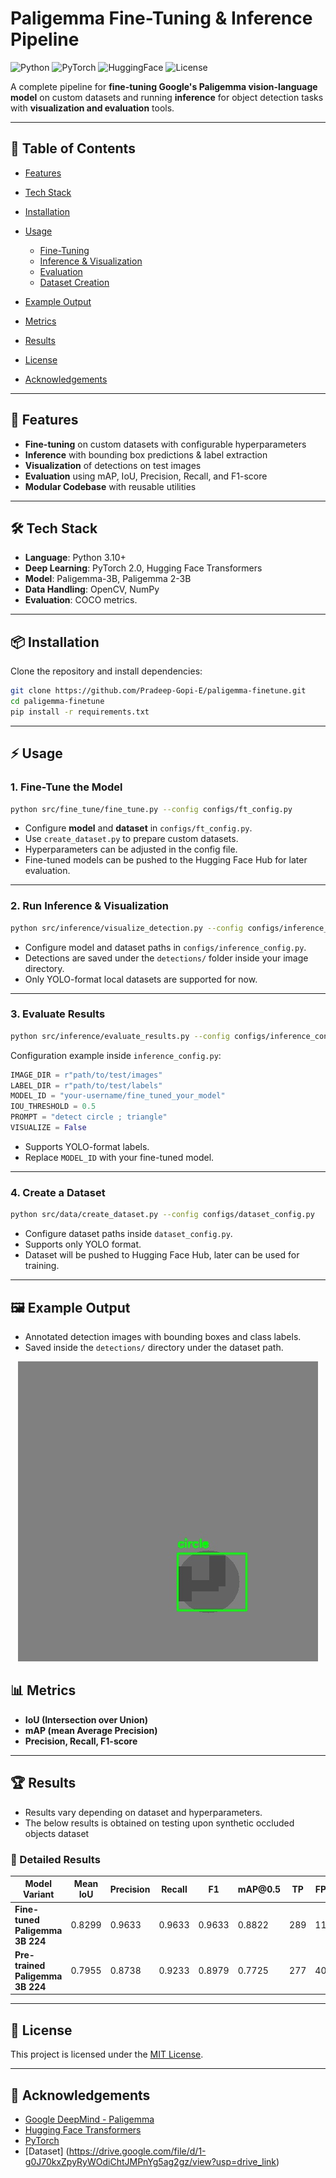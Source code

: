 # Paligemma Fine-Tuning & Inference Pipeline

![Python](https://img.shields.io/badge/python-3.10+-blue.svg)
![PyTorch](https://img.shields.io/badge/PyTorch-2.0+-red.svg)
![HuggingFace](https://img.shields.io/badge/🤗-Transformers-orange.svg)
![License](https://img.shields.io/badge/License-MIT-green.svg)

A complete pipeline for **fine-tuning Google's Paligemma vision-language model** on custom datasets and running **inference** for object detection tasks with **visualization and evaluation** tools.

---

## 📑 Table of Contents

* [Features](#-features)
* [Tech Stack](#-tech-stack)
* [Installation](#-installation)
* [Usage](#-usage)

  * [Fine-Tuning](#1-fine-tune-the-model)
  * [Inference & Visualization](#2-run-inference--visualization)
  * [Evaluation](#3-evaluate-results)
  * [Dataset Creation](#4-create-a-dataset)
* [Example Output](#-example-output)
* [Metrics](#-metrics)
* [Results](#-results)
* [License](#-license)
* [Acknowledgements](#-acknowledgements)

---

## 🚀 Features

* **Fine-tuning** on custom datasets with configurable hyperparameters
* **Inference** with bounding box predictions & label extraction
* **Visualization** of detections on test images
* **Evaluation** using mAP, IoU, Precision, Recall, and F1-score
* **Modular Codebase** with reusable utilities

---

## 🛠️ Tech Stack

* **Language**: Python 3.10+
* **Deep Learning**: PyTorch 2.0, Hugging Face Transformers
* **Model**: Paligemma-3B, Paligemma 2-3B
* **Data Handling**: OpenCV, NumPy
* **Evaluation**: COCO metrics.

---

## 📦 Installation

Clone the repository and install dependencies:

```bash
git clone https://github.com/Pradeep-Gopi-E/paligemma-finetune.git
cd paligemma-finetune
pip install -r requirements.txt
```

---

## ⚡ Usage

### 1. Fine-Tune the Model

```bash
python src/fine_tune/fine_tune.py --config configs/ft_config.py
```

* Configure **model** and **dataset** in `configs/ft_config.py`.
* Use `create_dataset.py` to prepare custom datasets.
* Hyperparameters can be adjusted in the config file.
* Fine-tuned models can be pushed to the Hugging Face Hub for later evaluation.

---

### 2. Run Inference & Visualization

```bash
python src/inference/visualize_detection.py --config configs/inference_config.py
```

* Configure model and dataset paths in `configs/inference_config.py`.
* Detections are saved under the `detections/` folder inside your image directory.
* Only YOLO-format local datasets are supported for now.

---

### 3. Evaluate Results

```bash
python src/inference/evaluate_results.py --config configs/inference_config.py
```

Configuration example inside `inference_config.py`:

```python
IMAGE_DIR = r"path/to/test/images"
LABEL_DIR = r"path/to/test/labels"
MODEL_ID = "your-username/fine_tuned_your_model"
IOU_THRESHOLD = 0.5
PROMPT = "detect circle ; triangle"
VISUALIZE = False
```

* Supports YOLO-format labels.
* Replace `MODEL_ID` with your fine-tuned model.

---

### 4. Create a Dataset

```bash
python src/data/create_dataset.py --config configs/dataset_config.py
```

* Configure dataset paths inside `dataset_config.py`.
* Supports only YOLO format.
* Dataset will be pushed to Hugging Face Hub, later can be used for training.

---

## 🖼 Example Output

* Annotated detection images with bounding boxes and class labels.
* Saved inside the `detections/` directory under the dataset path.

 <p align="center">
  <img src="result.jpg"  alt="Example Detection" />
</p>

## 📊 Metrics

* **IoU (Intersection over Union)**
* **mAP (mean Average Precision)**
* **Precision, Recall, F1-score**

---

## 🏆 Results

* Results vary depending on dataset and hyperparameters.
* The below results is obtained on testing upon synthetic occluded objects dataset

### 🔹 Detailed Results

| Model Variant                    | Mean IoU | Precision | Recall | F1     | mAP\@0.5 | TP  | FP | FN |
| -------------------------------- | -------- | --------- | ------ | ------ | -------- | --- | -- | -- |
| **Fine-tuned Paligemma 3B 224**  | 0.8299   | 0.9633    | 0.9633 | 0.9633 | 0.8822   | 289 | 11 | 11 |
| **Pre-trained Paligemma 3B 224** | 0.7955   | 0.8738    | 0.9233 | 0.8979 | 0.7725   | 277 | 40 | 23 |

---

## 📜 License

This project is licensed under the [MIT License](LICENSE).

---

## 🙏 Acknowledgements

* [Google DeepMind - Paligemma](https://huggingface.co/google/paligemma-3b)
* [Hugging Face Transformers](https://huggingface.co/transformers/)
* [PyTorch](https://pytorch.org/)
* [Dataset] (https://drive.google.com/file/d/1-g0J70kxZpyRyWOdiChtJMPnYg5ag2gz/view?usp=drive_link)
